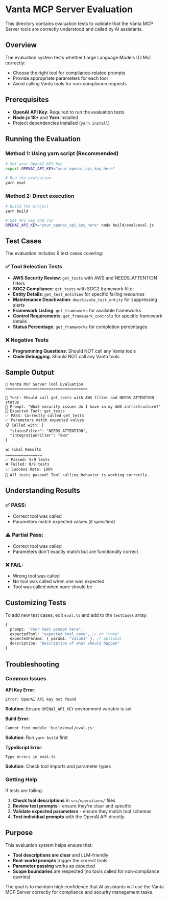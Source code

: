 # Vanta MCP Server Evaluation

This directory contains evaluation tests to validate that the Vanta MCP Server tools are correctly understood and called by AI assistants.

## Overview

The evaluation system tests whether Large Language Models (LLMs) correctly:

- Choose the right tool for compliance-related prompts
- Provide appropriate parameters for each tool
- Avoid calling Vanta tools for non-compliance requests

## Prerequisites

- **OpenAI API Key**: Required to run the evaluation tests
- **Node.js 18+** and **Yarn** installed
- Project dependencies installed (`yarn install`)

## Running the Evaluation

### Method 1: Using yarn script (Recommended)

```bash
# Set your OpenAI API key
export OPENAI_API_KEY="your_openai_api_key_here"

# Run the evaluation
yarn eval
```

### Method 2: Direct execution

```bash
# Build the project
yarn build

# Set API key and run
OPENAI_API_KEY="your_openai_api_key_here" node build/eval/eval.js
```

## Test Cases

The evaluation includes 9 test cases covering:

### ✅ **Tool Selection Tests**

- **AWS Security Review**: `get_tests` with AWS and NEEDS_ATTENTION filters
- **SOC2 Compliance**: `get_tests` with SOC2 framework filter
- **Entity Details**: `get_test_entities` for specific failing resources
- **Maintenance Deactivation**: `deactivate_test_entity` for suppressing alerts
- **Framework Listing**: `get_frameworks` for available frameworks
- **Control Requirements**: `get_framework_controls` for specific framework details
- **Status Percentage**: `get_frameworks` for completion percentages

### ❌ **Negative Tests**

- **Programming Questions**: Should NOT call any Vanta tools
- **Code Debugging**: Should NOT call any Vanta tools

## Sample Output

```
🧪 Vanta MCP Server Tool Evaluation
====================================

📝 Test: Should call get_tests with AWS filter and NEEDS_ATTENTION status
💬 Prompt: "What security issues do I have in my AWS infrastructure?"
🎯 Expected Tool: get_tests
✅ PASS: Correctly called get_tests
✅ Parameters match expected values
📋 Called with: {
  "statusFilter": "NEEDS_ATTENTION",
  "integrationFilter": "aws"
}

📊 Final Results
================
✅ Passed: 9/9 tests
❌ Failed: 0/9 tests
📈 Success Rate: 100%
🎉 All tests passed! Tool calling behavior is working correctly.
```

## Understanding Results

### ✅ **PASS**:

- Correct tool was called
- Parameters match expected values (if specified)

### ⚠️ **Partial Pass**:

- Correct tool was called
- Parameters don't exactly match but are functionally correct

### ❌ **FAIL**:

- Wrong tool was called
- No tool was called when one was expected
- Tool was called when none should be

## Customizing Tests

To add new test cases, edit `eval.ts` and add to the `testCases` array:

```typescript
{
  prompt: "Your test prompt here",
  expectedTool: "expected_tool_name", // or "none"
  expectedParams: { param1: "value1" }, // optional
  description: "Description of what should happen"
}
```

## Troubleshooting

### Common Issues

**API Key Error**:

```
Error: OpenAI API key not found
```

**Solution**: Ensure `OPENAI_API_KEY` environment variable is set

**Build Error**:

```
Cannot find module 'build/eval/eval.js'
```

**Solution**: Run `yarn build` first

**TypeScript Error**:

```
Type errors in eval.ts
```

**Solution**: Check tool imports and parameter types

### Getting Help

If tests are failing:

1. **Check tool descriptions** in `src/operations/` files
2. **Review test prompts** - ensure they're clear and specific
3. **Validate expected parameters** - ensure they match tool schemas
4. **Test individual prompts** with the OpenAI API directly

## Purpose

This evaluation system helps ensure that:

- **Tool descriptions are clear** and LLM-friendly
- **Real-world prompts** trigger the correct tools
- **Parameter passing** works as expected
- **Scope boundaries** are respected (no tools called for non-compliance queries)

The goal is to maintain high confidence that AI assistants will use the Vanta MCP Server correctly for compliance and security management tasks.
